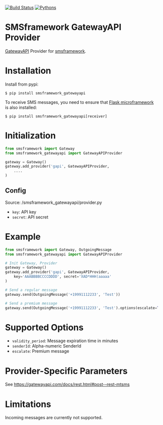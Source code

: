 [![Build Status](https://api.travis-ci.org/kolypto/py-smsframework-gatewayapi.png?branch=master)](https://travis-ci.org/kolypto/py-smsframework-gatewayapi)
[![Pythons](https://img.shields.io/badge/python-2.7%20%7C%203.4%E2%80%933.7%20%7C%20pypy-blue.svg)](.travis.yml)

SMSframework GatewayAPI Provider
================================

[GatewayAPI](https://gatewayapi.com/app/) Provider for [smsframework](https://pypi.python.org/pypi/smsframework/).



Installation
============

Install from pypi:

    $ pip install smsframework_gatewayapi

To receive SMS messages, you need to ensure that
[Flask microframework](http://flask.pocoo.org) is also installed:


    $ pip install smsframework_gatewayapi[receiver]






Initialization
==============

```python
from smsframework import Gateway
from smsframework_gatewayapi import GatewayAPIProvider

gateway = Gateway()
gateway.add_provider('gapi', GatewayAPIProvider,
    ....
)
```

Config
------

Source: /smsframework_gatewayapi/provider.py

* `key`: API key
* `secret`: API secret

Example
=======

```python
from smsframework import Gateway, OutgoingMessage
from smsframework_gatewayapi import GatewayAPIProvider

# Init Gateway, Provider
gateway = Gateway()
gateway.add_provider('gapi', GatewayAPIProvider,
    key='AAABBBBCCCCDDDD', secret='XAD*HHH(aaaaa'
)

# Send a regular message
gateway.send(OutgoingMessage('+19991112233', 'Test'))

# Send a premium message
gateway.send(OutgoingMessage('+19991112233', 'Test').options(escalate=True))
```



Supported Options
=================

* `validity_period`: Message expiration time in minutes
* `senderId`: Alpha-numeric SenderId
* `escalate`: Premium message



Provider-Specific Parameters
============================

See <https://gatewayapi.com/docs/rest.html#post--rest-mtsms>

Limitations
===========

Incoming messages are currently not supported.

